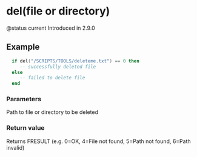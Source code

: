 # del(file or directory)

@status current Introduced in 2.9.0

## Example

```lua
  if del("/SCRIPTS/TOOLS/deleteme.txt") == 0 then
     -- successfully deleted file
  else
     -- failed to delete file
  end
```

### Parameters

Path to file or directory to be deleted

### Return value

Returns FRESULT (e.g. 0=OK, 4=File not found, 5=Path not found, 6=Path invalid)
